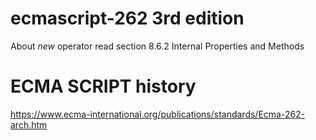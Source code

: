 # ecmascript-262 3rd edition
About *new* operator read section 8.6.2 Internal Properties and Methods

# ECMA SCRIPT history
https://www.ecma-international.org/publications/standards/Ecma-262-arch.htm
